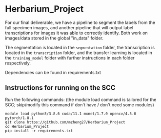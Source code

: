 # Herbarium_Project

For our final deliverable, we have a pipeline to segment the labels from the full specimen images, and another pipeline that will output label transcriptions
for images it was able to correctly identify. Both work on images/data stored in the global "in_data" folder. 

The segmentation is located in the `segmentation` folder, the transcription is located in the `transcription` folder, and the transfer learning is located in the `training_model` folder with further instructions in each
folder respectively. 

Dependencies can be found in requirements.txt

## Instructions for running on the SCC
Run the following commands: (the module load command is tailored for the SCC; skip/modify this command if don't have / don't need some modules)

```
module load python3/3.8.6 cuda/11.1 mxnet/1.7.0 opencv/4.5.0 pytorch/1.8.1
git clone https://github.com/mzheng27/Herbarium_Project
cd Herbarium_Project
pip install -r requirements.txt
```
